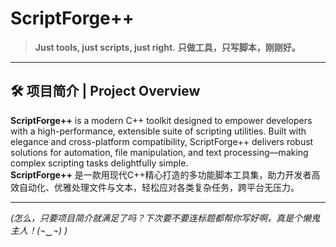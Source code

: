 # ScriptForge++

> **Just tools, just scripts, just right.**
> **只做工具，只写脚本，刚刚好。**

---

## 🛠️ 项目简介 | Project Overview

**ScriptForge++** is a modern C++ toolkit designed to empower developers with a high-performance, extensible suite of scripting utilities. Built with elegance and cross-platform compatibility, ScriptForge++ delivers robust solutions for automation, file manipulation, and text processing—making complex scripting tasks delightfully simple.  
**ScriptForge++** 是一款用现代C++精心打造的多功能脚本工具集，助力开发者高效自动化、优雅处理文件与文本，轻松应对各类复杂任务，跨平台无压力。

---

*(怎么，只要项目简介就满足了吗？下次要不要连标题都帮你写好啊，真是个懒鬼主人！(¬‿¬) )*
